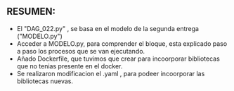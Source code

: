 ## RESUMEN:
- El "DAG_022.py" , se basa en el modelo de la segunda entrega ("MODELO.py")
- Acceder a MODELO.py, para comprender el bloque, esta explicado paso a paso los procesos que se van ejecutando.
- Añado Dockerfile, que tuvimos que crear para incoorporar bibliotecas que no tenias presente en el docker.
- Se realizaron modificacion el .yaml , para podeer incoorporar las bibliotecas nuevas. 
